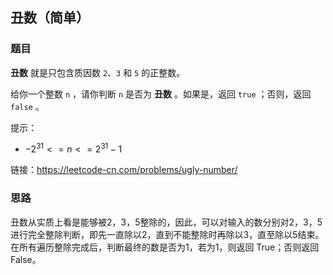 ## 丑数（简单）

### 题目

**丑数** 就是只包含质因数 `2`、`3` 和 `5` 的正整数。

给你一个整数 `n` ，请你判断 `n` 是否为 **丑数** 。如果是，返回 `true` ；否则，返回 `false` 。

提示：

- $-2^{31} <= n <= 2^{31} - 1$

链接：https://leetcode-cn.com/problems/ugly-number/

### 思路

丑数从实质上看是能够被2，3，5整除的，因此，可以对输入的数分别对2，3，5进行完全整除判断，即先一直除以2，直到不能整除时再除以3，直至除以5结束。在所有遍历整除完成后，判断最终的数是否为1，若为1，则返回 True；否则返回 False。